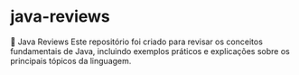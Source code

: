 # java-reviews
📌 Java Reviews Este repositório foi criado para revisar os conceitos fundamentais de Java, incluindo exemplos práticos e explicações sobre os principais tópicos da linguagem.
